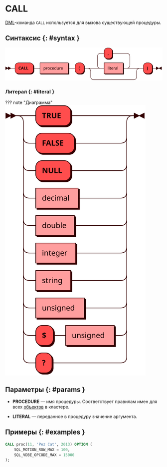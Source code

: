 # CALL

[DML](dml.md)-команда `CALL` используется для вызова существующей
процедуры.

## Синтаксис {: #syntax }

![CALL](../../images/ebnf/call.svg)

### Литерал {: #literal }

??? note "Диаграмма"
    ![Literal](../../images/ebnf/literal.svg)

## Параметры {: #params }

* **PROCEDURE** — имя процедуры. Соответствует правилам имен для всех
  [объектов](object.md) в кластере.

* **LITERAL** — переданное в процедуру значение аргумента.

## Примеры {: #examples }

```sql
CALL proc(11, 'Pez Cat', 2013) OPTION (
    SQL_MOTION_ROW_MAX = 100,
    SQL_VDBE_OPCODE_MAX = 15000
);
```
